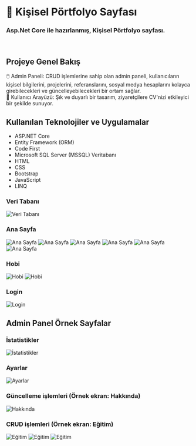 <h1> 🚀 Kişisel Pörtfolyo Sayfası</h1>
<h3>Asp.Net Core ile hazırlanmış, Kişisel Pörtfolyo sayfası.</h3><br />

<h2>Projeye Genel Bakış</h2>
<p>🖱️ Admin Paneli: CRUD işlemlerine sahip olan admin paneli, kullanıcıların kişisel bilgilerini, projelerini, referanslarını, sosyal medya hesaplarını kolayca girebilecekleri ve güncelleyebilecekleri bir ortam sağlar. <br>👤 Kullanıcı Arayüzü: Şık ve duyarlı bir tasarım, ziyaretçilere CV'nizi etkileyici bir şekilde sunuyor.</p>


<h2>Kullanılan Teknolojiler ve Uygulamalar</h2>
<ul>
<li>ASP.NET Core</li>
<li>Entity Framework (ORM)</li>
<li>Code First</li>
<li>Microsoft SQL Server (MSSQL) Veritabanı</li>
<li>HTML</li>
<li>CSS</li>
<li>Bootstrap</li>
<li>JavaScript</li>
<li>LINQ</li>
</ul>

<h3>Veri Tabanı</h3>
<img src="https://github.com/user-attachments/assets/5f4cd5b4-b14a-46b4-8df0-a29c72eecf44" title="Veri Tabanı" alt="Veri Tabanı">

<h3>Ana Sayfa</h3>
<img src="https://github.com/user-attachments/assets/7d8de327-cc85-4770-b37c-00f7407b4d9a" title="Ana Sayfa" alt="Ana Sayfa">
<img src="https://github.com/user-attachments/assets/5f3dfb36-59f7-4b9a-801c-5689b4716220" title="Ana Sayfa" alt="Ana Sayfa">
<img src="https://github.com/user-attachments/assets/9f399182-b621-4e61-b715-ae8313cbba2c" title="Ana Sayfa" alt="Ana Sayfa">
<img src="https://github.com/user-attachments/assets/0ae241f1-e215-4cf5-931f-3a9630d18852" title="Ana Sayfa" alt="Ana Sayfa">
<img src="https://github.com/user-attachments/assets/613b4844-9ee2-44b5-8c5d-29d4f4471519" title="Ana Sayfa" alt="Ana Sayfa">
<img src="https://github.com/user-attachments/assets/d9b7c83e-a383-4006-a530-7adb9ed03f4a" title="Ana Sayfa" alt="Ana Sayfa">

<h3>Hobi</h3>
<img src="https://github.com/user-attachments/assets/215caff0-0dcd-4b49-8207-0050879d2ec8" title="Hobi" alt="Hobi">
<img src="https://github.com/user-attachments/assets/a3ba45e9-ec38-4ec4-a722-437c7c32ea0e" title="Hobi" alt="Hobi">

<h3>Login</h3>
<img src="https://github.com/user-attachments/assets/e5757b3a-f4d0-4fdd-886c-4750fefaa4a5" title="Login" alt="Login">

<h2>Admin Panel Örnek Sayfalar</h2>
<h3>İstatistikler</h3>
<img src="https://github.com/user-attachments/assets/34ddbdfa-d401-41ff-9c5c-f6c44da3539a" title="İstatistikler" alt="İstatistikler">

<h3>Ayarlar</h3>
<img src="https://github.com/user-attachments/assets/dacd715d-2efa-4911-98bb-74793156b34d" title="Ayarlar" alt="Ayarlar">

<h3>Güncelleme işlemleri (Örnek ekran: Hakkında)</h3>
<img src="https://github.com/user-attachments/assets/9a0e852d-9d02-43e9-8270-4e1c95a938db" title="Hakkında" alt="Hakkında">

<h3>CRUD işlemleri (Örnek ekran: Eğitim)</h3>
<img src="https://github.com/user-attachments/assets/563c6e5f-8963-422a-b742-1f18e6c234d8" title="Eğitim" alt="Eğitim">
<img src="https://github.com/user-attachments/assets/0c70c25f-f2fa-448b-ae4d-44f94efda269" title="Eğitim" alt="Eğitim">
<img src="https://github.com/user-attachments/assets/24cae775-67eb-4b0e-ba2d-b494b9e64777" title="Eğitim" alt="Eğitim">
